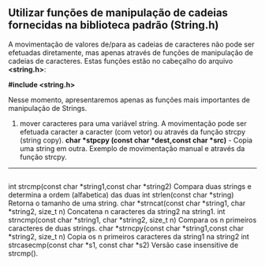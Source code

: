 Utilizar funções de manipulação de cadeias fornecidas na biblioteca padrão (String.h)
---
A movimentação de valores de/para as cadeias de caracteres não pode ser efetuadas diretamente, mas apenas através de funções de manipulação de cadeias de caracteres. Estas funções estão no cabeçalho do arquivo <b><string.h></b>: 

<b>#include <string.h></b>

Nesse momento, apresentaremos apenas as funções mais importantes de manipulação de Strings.

1) mover caracteres para uma variável string. A movimentação pode ser efetuada caracter a caracter (com vetor) ou através da função strcpy (string copy).
<b>char *stpcpy (const char *dest,const char *src)</b> - Copia uma string em outra.
Exemplo de movimentação manual e através da função strcpy.
---
``` C runnable

```


int strcmp(const char *string1,const char *string2) Compara duas strings e
determina a ordem
(alfabetica) das duas
int strlen(const char *string) Retorna o tamanho de uma
string.
char *strncat(const char *string1, char *string2,
size_t n)
Concatena n caracteres da
string2 na string1.
int strncmp(const char *string1, char *string2, size_t
n)
Compara os n primeiros
caracteres de duas strings.
char *strncpy(const char *string1,const char *string2,
size_t n)
Copia os n primeiros caracteres
da string1 na string2
int strcasecmp(const char *s1, const char *s2) Versão case insensitive de
strcmp(). 
